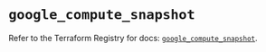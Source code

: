 # `google_compute_snapshot`

Refer to the Terraform Registry for docs: [`google_compute_snapshot`](https://registry.terraform.io/providers/hashicorp/google/6.27.0/docs/resources/compute_snapshot).
